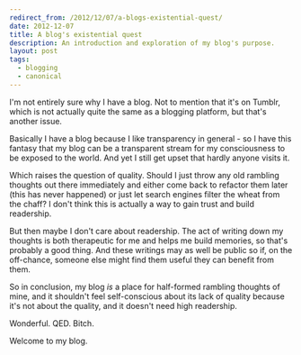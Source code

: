 ```yaml
---
redirect_from: /2012/12/07/a-blogs-existential-quest/
date: 2012-12-07
title: A blog's existential quest
description: An introduction and exploration of my blog's purpose.
layout: post
tags:
  - blogging
  - canonical
---
```

 
I'm not entirely sure why I have a blog. Not to mention that it's on Tumblr,
which is not actually quite the same as a blogging platform, but that's another issue.

Basically I have a blog because I like transparency in general - so I have this fantasy
that my blog can be a transparent stream for my consciousness to be exposed to the world.
And yet I still get upset that hardly anyone visits it.

Which raises the question of quality. Should I just throw any old rambling thoughts out there
immediately and either come back to refactor them later (this has never happened) or just let 
search engines filter the wheat from the chaff? I don't think this is actually a way to gain
trust and build readership.

But then maybe I don't care about readership. The act of writing down my thoughts is both therapeutic
for me and helps me build memories, so that's probably a good thing. And these writings may as well be
public so if, on the off-chance, someone else might find them useful they can benefit from them.

So in conclusion, my blog *is* a place for half-formed rambling thoughts of mine, and it shouldn't
feel self-conscious about its lack of quality because it's not about the quality, and it doesn't need
high readership.

Wonderful. QED. Bitch.

Welcome to my blog.
